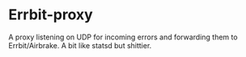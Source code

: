 Errbit-proxy
============

A proxy listening on UDP for incoming errors and forwarding them to Errbit/Airbrake. A bit like statsd but shittier.
